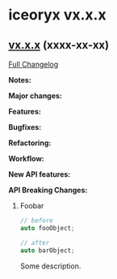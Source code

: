 # iceoryx vx.x.x

## [vx.x.x](https://github.com/eclipse-iceoryx/iceoryx/tree/vx.x.x) (xxxx-xx-xx)

[Full Changelog](https://github.com/eclipse-iceoryx/iceoryx/compare/vx.x.x...vx.x.x)

**Notes:**

**Major changes:**

**Features:**

**Bugfixes:**

**Refactoring:**

**Workflow:**

**New API features:**

**API Breaking Changes:**

1. Foobar

    ```cpp
    // before
    auto fooObject;

    // after
    auto barObject;
    ```

    Some description.
